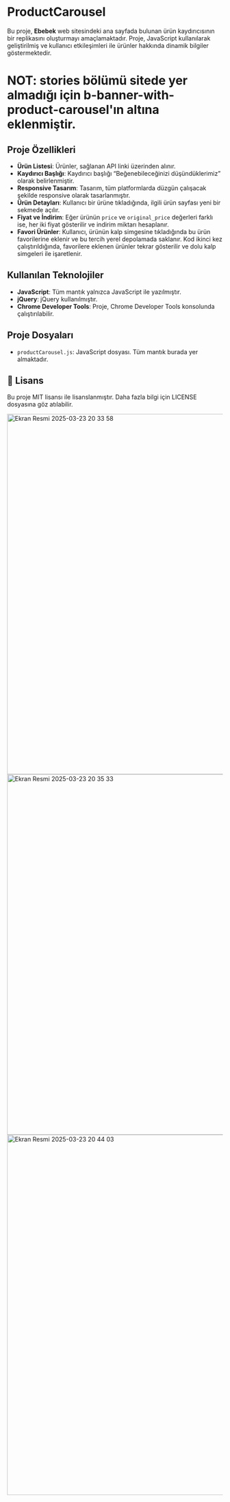 # ProductCarousel

Bu proje, **Ebebek** web sitesindeki ana sayfada bulunan ürün kaydırıcısının bir replikasını oluşturmayı amaçlamaktadır. Proje, JavaScript kullanılarak geliştirilmiş ve kullanıcı etkileşimleri ile ürünler hakkında dinamik bilgiler göstermektedir. 

# NOT: stories bölümü sitede yer almadığı için b-banner-with-product-carousel'ın altına eklenmiştir.

## Proje Özellikleri

- **Ürün Listesi**: Ürünler, sağlanan API linki üzerinden alınır.
- **Kaydırıcı Başlığı**: Kaydırıcı başlığı “Beğenebileceğinizi düşündüklerimiz” olarak belirlenmiştir.
- **Responsive Tasarım**: Tasarım, tüm platformlarda düzgün çalışacak şekilde responsive olarak tasarlanmıştır.
- **Ürün Detayları**: Kullanıcı bir ürüne tıkladığında, ilgili ürün sayfası yeni bir sekmede açılır.
- **Fiyat ve İndirim**: Eğer ürünün `price` ve `original_price` değerleri farklı ise, her iki fiyat gösterilir ve indirim miktarı hesaplanır.
- **Favori Ürünler**: Kullanıcı, ürünün kalp simgesine tıkladığında bu ürün favorilerine eklenir ve bu tercih yerel depolamada saklanır. Kod ikinci kez çalıştırıldığında, favorilere eklenen ürünler tekrar gösterilir ve dolu kalp simgeleri ile işaretlenir.

## Kullanılan Teknolojiler

- **JavaScript**: Tüm mantık yalnızca JavaScript ile yazılmıştır.
- **jQuery**: jQuery kullanılmıştır.
- **Chrome Developer Tools**: Proje, Chrome Developer Tools konsolunda çalıştırılabilir.

## Proje Dosyaları

- `productCarousel.js`: JavaScript dosyası. Tüm mantık burada yer almaktadır.

## 📄 Lisans
Bu proje MIT lisansı ile lisanslanmıştır. Daha fazla bilgi için LICENSE dosyasına göz atılabilir.

<img width="840" alt="Ekran Resmi 2025-03-23 20 33 58" src="https://github.com/user-attachments/assets/2736d228-a58c-49e7-9c7f-3378c7f3db32" />
<img width="840" alt="Ekran Resmi 2025-03-23 20 35 33" src="https://github.com/user-attachments/assets/d24eaaf3-6e61-4652-8d6a-a96bb061067b" />
<img width="840" alt="Ekran Resmi 2025-03-23 20 44 03" src="https://github.com/user-attachments/assets/6bb89831-afbc-402b-9982-fbdc5e5ad19a" />



